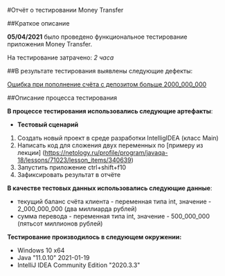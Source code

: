 #Отчёт о тестировании Money Transfer

##Краткое описание

**05/04/2021** было проведено функциональное тестирование приложения Money Transfer.

На тестирование затрачено: *2 часа*

##В результате тестирования выявлены следующие дефекты:

[Ошибка при пополнение счёта с депозитом больше 2000_000_000](https://github.com/OlgaKireenko/HW1_2_Money_Transfer2/issues)

##Описание процесса тестирования

**В процессе тестирования использовались следующие артефакты**:

- **Тестовый сценарий**

1. Создать новый проект в среде разработки IntelligIDEA (класс Main)
2. Написать код для сложения двух переменных по [примеру из лекции] (https://netology.ru/profile/program/javaqa-18/lessons/71023/lesson_items/340639)
3. Запустить приложение ctrl+shift+f10
4. Зафиксировать результат в отчёте

**В качестве тестовых данных использовались следующие данные**:

- текущий баланс счёта клиента - переменная типа int, значение - 2_000_000_000 (два миллиарда рублей)
- сумма перевода - переменная типа int, значение - 500_000_000 (пятьсот миллионов рублей)
  
**Тестирование производилось в следующем окружении:**

- Windows 10 x64
- Java "11.0.10" 2021-01-19
- IntelliJ IDEA Community Edition "2020.3.3"
